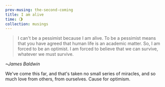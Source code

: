```yaml
--- 
prev-musing: the-second-coming
title: I am alive
time: 🌖
collection: musings
---
```

> I can't be a pessimist because I am 
alive. To be a pessimist means that you 
have agreed that human life is an 
academic matter. So, I am forced to be an 
optimist. I am forced to believe that we 
can survive, whatever we must survive.

<cite>~James Baldwin</cite>

We've come this far, and that's taken no
small series of miracles, and so much 
love from others, from ourselves. Cause
for optimism. 
